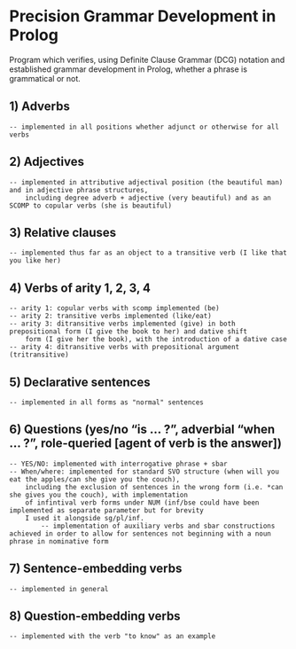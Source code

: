 # Precision Grammar Development in Prolog
Program which verifies, using Definite Clause Grammar (DCG) notation and established grammar development in Prolog, whether a phrase is grammatical or not.

## 1) Adverbs
	-- implemented in all positions whether adjunct or otherwise for all verbs
## 2) Adjectives
	-- implemented in attributive adjectival position (the beautiful man) and in adjective phrase structures,
		including degree adverb + adjective (very beautiful) and as an SCOMP to copular verbs (she is beautiful)
## 3) Relative clauses
	-- implemented thus far as an object to a transitive verb (I like that you like her)
## 4) Verbs of arity 1, 2, 3, 4 
	-- arity 1: copular verbs with scomp implemented (be)
	-- arity 2: transitive verbs implemented (like/eat)
	-- arity 3: ditransitive verbs implemented (give) in both prepositional form (I give the book to her) and dative shift
		form (I give her the book), with the introduction of a dative case
	-- arity 4: ditransitive verbs with prepositional argument (tritransitive)
## 5) Declarative sentences
	-- implemented in all forms as "normal" sentences
## 6) Questions (yes/no “is … ?”, adverbial “when … ?”, role-queried [agent of verb is the answer])
	-- YES/NO: implemented with interrogative phrase + sbar
	-- When/where: implemented for standard SVO structure (when will you eat the apples/can she give you the couch),
		including the exclusion of sentences in the wrong form (i.e. *can she gives you the couch), with implementation
		of infintival verb forms under NUM (inf/bse could have been implemented as separate parameter but for brevity
		I used it alongside sg/pl/inf.
			-- implementation of auxiliary verbs and sbar constructions achieved in order to allow for sentences not beginning with a noun phrase in nominative form
## 7) Sentence-embedding verbs
	-- implemented in general
## 8) Question-embedding verbs
	-- implemented with the verb "to know" as an example

